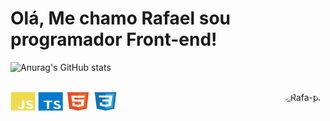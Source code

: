# Olá, Me chamo Rafael sou programador Front-end!


![Anurag's GitHub stats](https://github-readme-stats.vercel.app/api?username=Rafaeldev22&show_icons=true&theme=dracula)

<div style="display: inline_block"><br>
  <img align="center" alt="Rafa-Js" height="30" width="40" src="https://raw.githubusercontent.com/devicons/devicon/master/icons/javascript/javascript-plain.svg">
  <img align="center" alt="Rafa-Ts" height="30" width="40" src="https://raw.githubusercontent.com/devicons/devicon/master/icons/typescript/typescript-plain.svg">
  <img align="center" alt="Rafa-HTML" height="30" width="40" src="https://raw.githubusercontent.com/devicons/devicon/master/icons/html5/html5-original.svg">
  <img align="center" alt="Rafa-CSS" height="30" width="40" src="https://raw.githubusercontent.com/devicons/devicon/master/icons/css3/css3-original.svg">
  <img align="right" alt="Rafa-pic" height="150" style="border-radius:50px;" src="https://cdn.mwallpapers.com/photos/wallpapers/anime/shiny-pokemon-android-iphone-desktop-hd-backgrounds-wallpapers-1080p-4khd-wallpapers-desktop-background-android-iphone-1080p-4k-35ukc.jpg?width=800&height=800">
</div>
